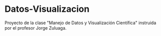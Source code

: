 # Datos-Visualizacion
Proyecto de la clase "Manejo de Datos y Visualización Científica" instruida por el profesor Jorge Zuluaga.
